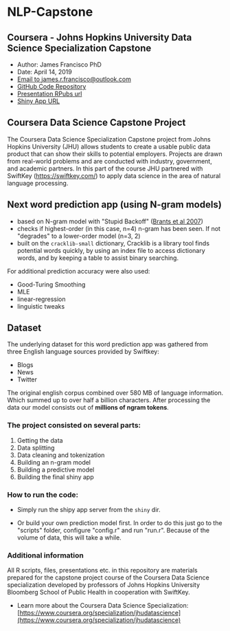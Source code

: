# NLP-Capstone
## Coursera - Johns Hopkins University Data Science Specialization Capstone
* Author:  James Francisco PhD
* Date: April 14, 2019  
* [Email to james.r.francisco@outlook.com](mailto:james.r.francisco@outlook.com)  
* [GitHub Code Repository](https://github.com/JamesFrancisco/JHU-Capstone)
* [Presentation RPubs url](http://rpubs.com/JFrancisco1958/NextWordPredictionApp)
* [Shiny App URL](https://jrfanalytics.shinyapps.io/DataScience_Capstone_App/)

## Coursera Data Science Capstone Project
The Coursera Data Science Specialization Capstone project from Johns Hopkins University (JHU) allows 
students to create a usable public data product that can show their skills to potential 
employers. Projects are drawn from real-world problems and are conducted with industry, government, 
and academic partners. In this part of the course JHU partnered with SwiftKey 
(https://swiftkey.com/) to apply data science in the area of natural language processing.

## Next word prediction app (using N-gram models)
- based on N-gram model with "Stupid Backoff" ([Brants et al 2007](http://www.cs.columbia.edu/~smaskey/CS6998-0412/supportmaterial/langmodel_mapreduce.pdf))
- checks if highest-order (in this case, n=4) n-gram has been seen. If not "degrades" to a lower-order model (n=3, 2)
- built on the `cracklib-small` dictionary, Cracklib is a library tool finds potential words quickly, by using an index file to access dictionary words, and by keeping a table to assist binary searching.

For additional prediction accuracy were also used:
- Good-Turing Smoothing
- MLE
- linear-regression
- linguistic tweaks

## Dataset
The underlying dataset for this word prediction app was gathered from three English language sources provided by Swiftkey:

* Blogs
* News
* Twitter

The original english corpus combined over 580 MB of language information. Which summed up to over half a billion characters. After processing the data our model consists out of **millions of ngram tokens**.

### The project consisted on several parts:
  1. Getting the data
  2. Data splitting
  3. Data cleaning and tokenization
  4. Building an n-gram model
  5. Building a predictive model
  6. Building the final shiny app
  
### How to run the code:
- Simply run the shipy app server from the  `shiny` dir.

- Or build your own prediction model first. In order to do this just go to the "scripts" folder, configure "config.r" and run "run.r". Because of the volume of data, this will take a while.

### Additional information
All R scripts, files, presentations etc. in this repository are materials prepared for the capstone project course of the Coursera Data Science specialization developed by professors of Johns Hopkins University Bloomberg School of Public Health in cooperation with SwiftKey.

- Learn more about the Coursera Data Science Specialization: [https://www.coursera.org/specialization/jhudatascience](https://www.coursera.org/specialization/jhudatascience)